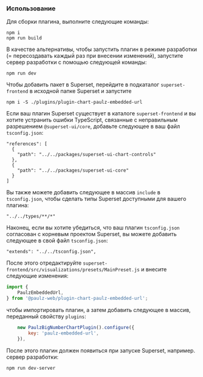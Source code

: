 ### Использование

Для сборки плагина, выполните следующие команды:
```
npm i
npm run build
```

В качестве альтернативы, чтобы запустить плагин в режиме разработки (= пересоздавать каждый раз при внесении изменений), запустите сервер разработки с помощью следующей команды:
```
npm run dev
```

Чтобы добавить пакет в Superset, перейдите в подкаталог `superset-frontend` в исходной папке Superset и запустите
```
npm i -S ./plugins/plugin-chart-paulz-embedded-url
```

Если ваш плагин Superset существует в каталоге `superset-frontend` и вы хотите устранить ошибки TypeScript, связанные с неправильным разрешением `@superset-ui/core`, добавьте следующее в ваш файл `tsconfig.json`:
```
"references": [
  {
    "path": "../../packages/superset-ui-chart-controls"
  },
  {
    "path": "../../packages/superset-ui-core"
  }
]
```

Вы также можете добавить следующее в массив `include` в `tsconfig.json`, чтобы сделать типы Superset доступными для вашего плагина:
```
"../../types/**/*"
```

Наконец, если вы хотите убедиться, что ваш плагин `tsconfig.json` согласован с корневым проектом Superset, вы можете добавить следующее в свой файл `tsconfig.json`:
```
"extends": "../../tsconfig.json",
```

После этого отредактируйте `superset-frontend/src/visualizations/presets/MainPreset.js` и внесите следующие изменения:
```js
import {
    PaulzEmbeddedUrl,
} from '@paulz-web/plugin-chart-paulz-embedded-url';
```

чтобы импортировать плагин, а затем добавить следующее в массив, переданный свойству `plugins`:
```js
    new PaulzBigNumberChartPlugin().configure({
        key: 'paulz-embedded-url',
    }),
```

После этого плагин должен появиться при запуске Superset, например. сервер разработки:
```
npm run dev-server
```

